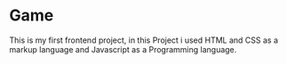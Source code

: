 # Game
This is my first frontend project, in this Project i used HTML and CSS as a markup language and Javascript as a Programming language.

